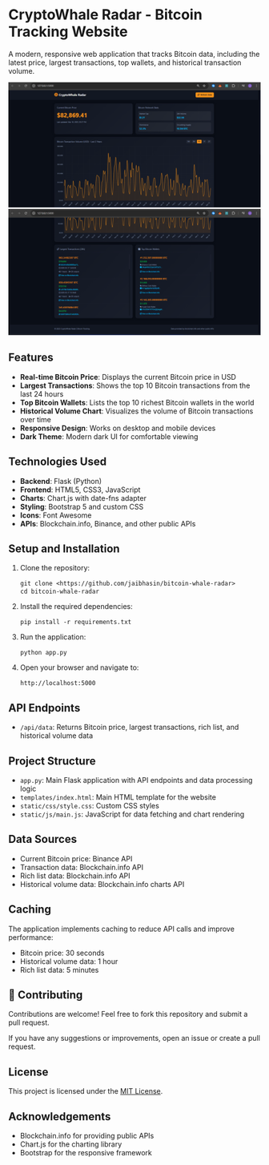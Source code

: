 # CryptoWhale Radar - Bitcoin Tracking Website

A modern, responsive web application that tracks Bitcoin data, including the latest price, largest transactions, top wallets, and historical transaction volume.

![CryptoWhale Radar Screenshot1](assets/ss1.png)  
![CryptoWhale Radar Screenshot2](assets/ss2.png)  

## Features

- **Real-time Bitcoin Price**: Displays the current Bitcoin price in USD
- **Largest Transactions**: Shows the top 10 Bitcoin transactions from the last 24 hours
- **Top Bitcoin Wallets**: Lists the top 10 richest Bitcoin wallets in the world
- **Historical Volume Chart**: Visualizes the volume of Bitcoin transactions over time
- **Responsive Design**: Works on desktop and mobile devices
- **Dark Theme**: Modern dark UI for comfortable viewing

## Technologies Used

- **Backend**: Flask (Python)
- **Frontend**: HTML5, CSS3, JavaScript
- **Charts**: Chart.js with date-fns adapter
- **Styling**: Bootstrap 5 and custom CSS
- **Icons**: Font Awesome
- **APIs**: Blockchain.info, Binance, and other public APIs

## Setup and Installation

1. Clone the repository:
   ```
   git clone <https://github.com/jaibhasin/bitcoin-whale-radar>
   cd bitcoin-whale-radar
   ```

2. Install the required dependencies:
   ```
   pip install -r requirements.txt
   ```

3. Run the application:
   ```
   python app.py
   ```

4. Open your browser and navigate to:
   ```
   http://localhost:5000
   ```

## API Endpoints

- `/api/data`: Returns Bitcoin price, largest transactions, rich list, and historical volume data

## Project Structure

- `app.py`: Main Flask application with API endpoints and data processing logic
- `templates/index.html`: Main HTML template for the website
- `static/css/style.css`: Custom CSS styles
- `static/js/main.js`: JavaScript for data fetching and chart rendering

## Data Sources

- Current Bitcoin price: Binance API
- Transaction data: Blockchain.info API
- Rich list data: Blockchain.info API
- Historical volume data: Blockchain.info charts API

## Caching

The application implements caching to reduce API calls and improve performance:
- Bitcoin price: 30 seconds
- Historical volume data: 1 hour
- Rich list data: 5 minutes

## 🚀 Contributing  
Contributions are welcome! Feel free to fork this repository and submit a pull request.  

If you have any suggestions or improvements, open an issue or create a pull request.  

## License

This project is licensed under the [MIT License](LICENSE).

## Acknowledgements

- Blockchain.info for providing public APIs
- Chart.js for the charting library
- Bootstrap for the responsive framework
